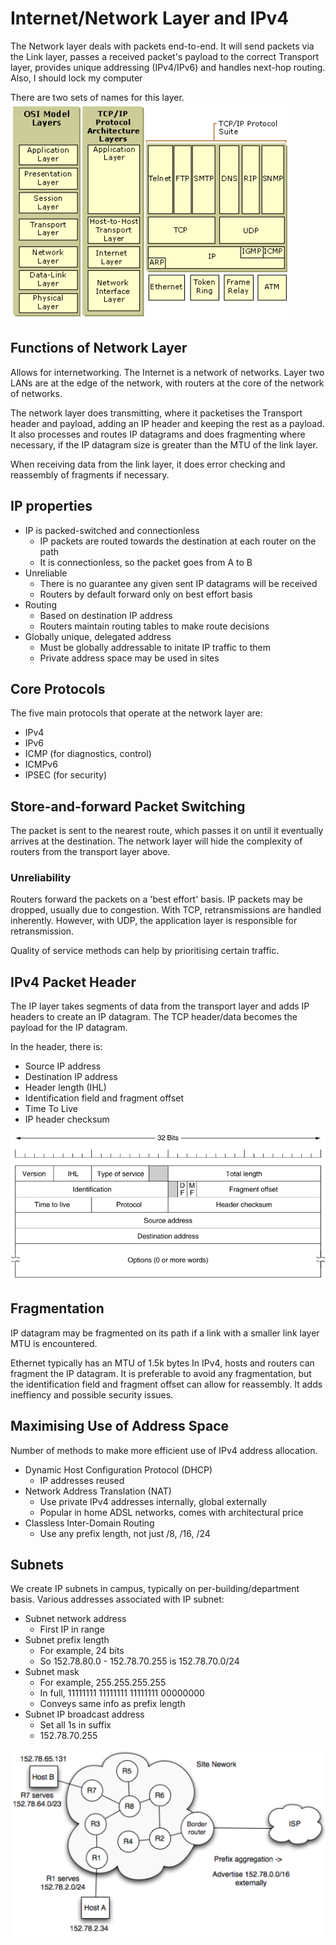 # Internet/Network Layer and IPv4

The Network layer deals with packets end-to-end. It will send packets via the Link layer, passes a received packet's payload to the correct Transport layer, provides unique addressing (IPv4/IPv6) and handles next-hop routing. Also, I should lock my computer 

There are two sets of names for this layer.
![](NetworkLayer1.png)

## Functions of Network Layer

Allows for internetworking. The Internet is a network of networks. Layer two LANs are at the edge of the network, with routers at the core of the network of networks.

The network layer does transmitting, where it packetises the Transport header and payload, adding an IP header and keeping the rest as a payload. It also processes and routes IP datagrams and does fragmenting where necessary, if the IP datagram size is greater than the MTU of the link layer.

When receiving data from the link layer, it does error checking and reassembly of fragments if necessary.

## IP properties

* IP is packed-switched and connectionless
  * IP packets are routed towards the destination at each router on the path
  * It is connectionless, so the packet goes from A to B
* Unreliable
  * There is no guarantee any given sent IP datagrams will be received
  * Routers by default forward only on best effort basis
* Routing
  * Based on destination IP address
  * Routers maintain routing tables to make route decisions
* Globally unique, delegated address
  * Must be globally addressable to initate IP traffic to them
  * Private address space may be used in sites

## Core Protocols

The five main protocols that operate at the network layer are:

* IPv4
* IPv6
* ICMP (for diagnostics, control)
* ICMPv6
* IPSEC (for security)

## Store-and-forward Packet Switching

The packet is sent to the nearest route, which passes it on until it eventually arrives at the destination. The network layer will hide the complexity of routers from the transport layer above.

### Unreliability

Routers forward the packets on a 'best effort' basis. IP packets may be dropped, usually due to congestion. With TCP, retransmissions are handled inherently. However, with UDP, the application layer is responsible for retransmission.

Quality of service methods can help by prioritising certain traffic. 

## IPv4 Packet Header

The IP layer takes segments of data from the transport layer and adds IP headers to create an IP datagram. The TCP header/data becomes the payload for the IP datagram.

In the header, there is:

* Source IP address
* Destination IP address
* Header length (IHL)
* Identification field and fragment offset
* Time To Live
* IP header checksum

![](NetworkLayer2.png)

## Fragmentation

IP datagram may be fragmented on its path if a link with a smaller link layer MTU is encountered.

Ethernet typically has an MTU of 1.5k bytes
In IPv4, hosts and routers can fragment the IP datagram.
It is preferable to avoid any fragmentation, but the identification field and fragment offset can allow for reassembly. It adds ineffiency and possible security issues.

## Maximising Use of Address Space

Number of methods to make more efficient use of IPv4 address allocation.

* Dynamic Host Configuration Protocol (DHCP)
  * IP addresses reused
* Network Address Translation (NAT)
  * Use private IPv4 addresses internally, global externally
  * Popular in home ADSL networks, comes with architectural price
* Classless Inter-Domain Routing
  * Use any prefix length, not just /8, /16, /24

## Subnets

We create IP subnets in campus, typically on per-building/department basis.
Various addresses associated with IP subnet:

* Subnet network address
  * First IP in range
* Subnet prefix length
  * For example, 24 bits
  * So 152.78.80.0 - 152.78.70.255 is 152.78.70.0/24
* Subnet mask
  * For example, 255.255.255.255
  * In full, 11111111 11111111 11111111 00000000
  * Conveys same info as prefix length
* Subnet IP broadcast address
  * Set all 1s in suffix
  * 152.78.70.255

![](NetworkLayer3.png)

